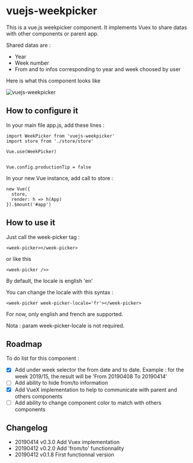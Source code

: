 # vuejs-weekpicker

This is a vue.js weekpicker component. It implements Vuex to share datas with other components or parent app.

Shared datas  are :

- Year
- Week number
- From and to infos corresponding to year and week choosed by user

Here is what this component looks like

![vuejs-weekpicker](https://user-images.githubusercontent.com/425998/56010974-fe95b100-5ce5-11e9-8136-180d7535e352.png)


## How to configure it

In your main file app.js, add these lines :

```
import WeekPicker from 'vuejs-weekpicker'
import store from './store/store'

Vue.use(WeekPicker)


Vue.config.productionTip = false

```

In your new Vue instance, add call to store : 

```
new Vue({
  store,
  render: h => h(App)
}).$mount('#app')
```

## How to use it 

Just call the week-picker tag :

```
<week-picker></week-picker>
```

or like this 

```
<week-picker />>
```

By default, the locale is english 'en'

You can change the locale with this syntax :

```
<week-picker week-picker-locale='fr'></week-picker>
```

For now, only english and french are supported.

Nota : param week-picker-locale is not required.

## Roadmap

To do list for this component :

- [X] Add under week selector the from date and to date. Example : for the week 2019/15, the result will be 'From 20190408 To 20190414'
- [ ] Add ability to hide from/to information
- [X] Add VueX implementation to help to communicate with parent and others components
- [ ] Add ability to change component color to match with others components

## Changelog
- 20190414 v0.3.0 Add Vuex implementation
- 20190412 v0.2.0 Add 'from/to' functionnality
- 20190412 v0.1.8 First functionnal version 
